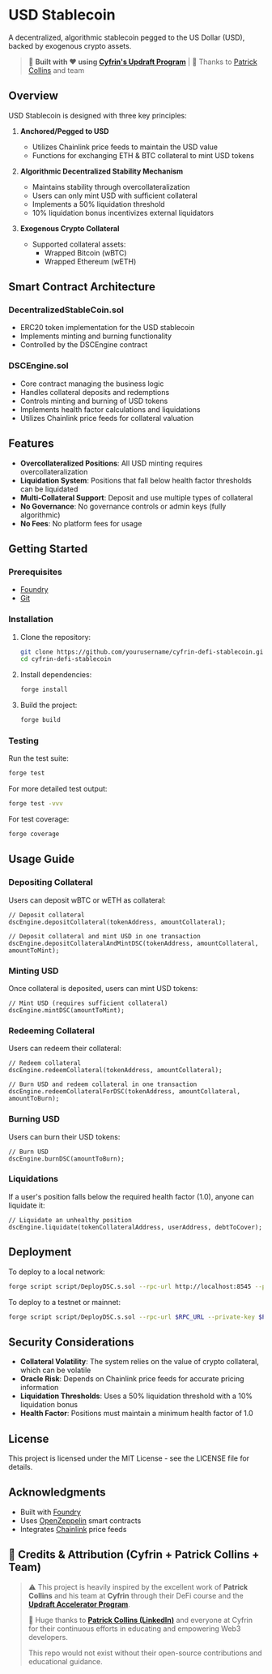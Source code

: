 
# USD Stablecoin

A decentralized, algorithmic stablecoin pegged to the US Dollar (USD), backed by exogenous crypto assets.

> 📣 **Built with ❤️ using [Cyfrin's Updraft Program](https://www.cyfrin.io/updraft)** | 🙏 Thanks to [Patrick Collins](https://www.linkedin.com/in/patrickalphac/) and team

## Overview

USD Stablecoin is designed with three key principles:

1. **Anchored/Pegged to USD**
   - Utilizes Chainlink price feeds to maintain the USD value
   - Functions for exchanging ETH & BTC collateral to mint USD tokens

2. **Algorithmic Decentralized Stability Mechanism**
   - Maintains stability through overcollateralization
   - Users can only mint USD with sufficient collateral
   - Implements a 50% liquidation threshold
   - 10% liquidation bonus incentivizes external liquidators

3. **Exogenous Crypto Collateral**
   - Supported collateral assets:
     - Wrapped Bitcoin (wBTC)
     - Wrapped Ethereum (wETH)

## Smart Contract Architecture

### DecentralizedStableCoin.sol
- ERC20 token implementation for the USD stablecoin
- Implements minting and burning functionality
- Controlled by the DSCEngine contract

### DSCEngine.sol
- Core contract managing the business logic
- Handles collateral deposits and redemptions
- Controls minting and burning of USD tokens
- Implements health factor calculations and liquidations
- Utilizes Chainlink price feeds for collateral valuation

## Features

- **Overcollateralized Positions**: All USD minting requires overcollateralization
- **Liquidation System**: Positions that fall below health factor thresholds can be liquidated
- **Multi-Collateral Support**: Deposit and use multiple types of collateral
- **No Governance**: No governance controls or admin keys (fully algorithmic)
- **No Fees**: No platform fees for usage

## Getting Started

### Prerequisites

- [Foundry](https://book.getfoundry.sh/getting-started/installation)
- [Git](https://git-scm.com/downloads)

### Installation

1. Clone the repository:
   ```bash
   git clone https://github.com/yourusername/cyfrin-defi-stablecoin.git
   cd cyfrin-defi-stablecoin
   ```

2. Install dependencies:
   ```bash
   forge install
   ```

3. Build the project:
   ```bash
   forge build
   ```

### Testing

Run the test suite:
```bash
forge test
```

For more detailed test output:
```bash
forge test -vvv
```

For test coverage:
```bash
forge coverage
```

## Usage Guide

### Depositing Collateral

Users can deposit wBTC or wETH as collateral:

```solidity
// Deposit collateral
dscEngine.depositCollateral(tokenAddress, amountCollateral);

// Deposit collateral and mint USD in one transaction
dscEngine.depositCollateralAndMintDSC(tokenAddress, amountCollateral, amountToMint);
```

### Minting USD

Once collateral is deposited, users can mint USD tokens:

```solidity
// Mint USD (requires sufficient collateral)
dscEngine.mintDSC(amountToMint);
```

### Redeeming Collateral

Users can redeem their collateral:

```solidity
// Redeem collateral
dscEngine.redeemCollateral(tokenAddress, amountCollateral);

// Burn USD and redeem collateral in one transaction
dscEngine.redeemCollateralForDSC(tokenAddress, amountCollateral, amountToBurn);
```

### Burning USD

Users can burn their USD tokens:

```solidity
// Burn USD
dscEngine.burnDSC(amountToBurn);
```

### Liquidations

If a user's position falls below the required health factor (1.0), anyone can liquidate it:

```solidity
// Liquidate an unhealthy position
dscEngine.liquidate(tokenCollateralAddress, userAddress, debtToCover);
```

## Deployment

To deploy to a local network:

```bash
forge script script/DeployDSC.s.sol --rpc-url http://localhost:8545 --private-key $PRIVATE_KEY
```

To deploy to a testnet or mainnet:

```bash
forge script script/DeployDSC.s.sol --rpc-url $RPC_URL --private-key $PRIVATE_KEY --broadcast
```

## Security Considerations

- **Collateral Volatility**: The system relies on the value of crypto collateral, which can be volatile
- **Oracle Risk**: Depends on Chainlink price feeds for accurate pricing information
- **Liquidation Thresholds**: Uses a 50% liquidation threshold with a 10% liquidation bonus
- **Health Factor**: Positions must maintain a minimum health factor of 1.0

## License

This project is licensed under the MIT License - see the LICENSE file for details.


## Acknowledgments

- Built with [Foundry](https://github.com/foundry-rs/foundry)
- Uses [OpenZeppelin](https://github.com/OpenZeppelin/openzeppelin-contracts) smart contracts
- Integrates [Chainlink](https://chain.link/) price feeds


## 🚀 Credits & Attribution (Cyfrin + Patrick Collins + Team)

> ⚠️ This project is heavily inspired by the excellent work of **Patrick Collins** and his team at **Cyfrin** through their DeFi course and the **[Updraft Accelerator Program](https://www.cyfrin.io/updraft)**.  
>
> 🙏 Huge thanks to **[Patrick Collins (LinkedIn)](https://www.linkedin.com/in/patrickalphac/)** and everyone at Cyfrin for their continuous efforts in educating and empowering Web3 developers.  
>
> This repo would not exist without their open-source contributions and educational guidance.
